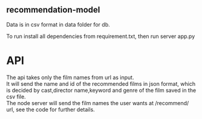 ## recommendation-model

Data is in csv format in data folder for db.

To run install all dependencies from requirement.txt, then run server app.py

# API
The api takes only the film names from url as input.</br> It will send the name and id of the recommended films in json format, which is decided by cast,director name,keyword and genre of the film saved in the csv file.</br>
The node server will send the film names the user wants at /recommend/ url, see the code for further details.


